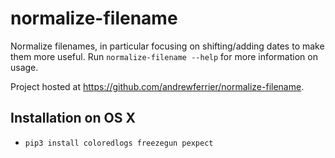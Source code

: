 # normalize-filename

Normalize filenames, in particular focusing on shifting/adding dates to make
them more useful. Run `normalize-filename --help` for more information on
usage.

Project hosted at https://github.com/andrewferrier/normalize-filename.

## Installation on OS X

* `pip3 install coloredlogs freezegun pexpect`
